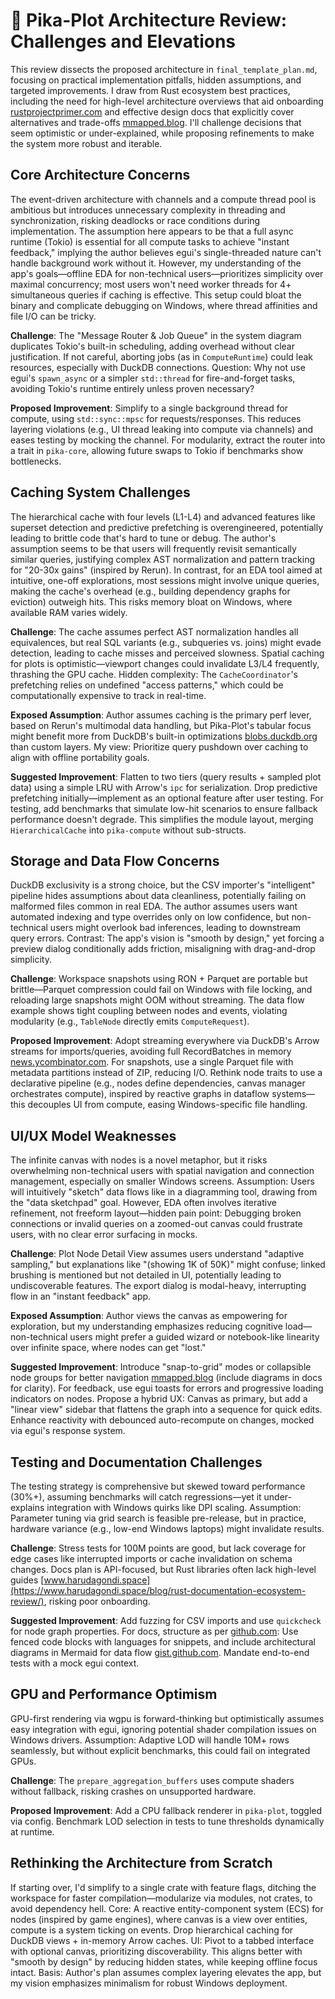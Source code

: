 # 🧠 Pika-Plot Architecture Review: Challenges and Elevations

This review dissects the proposed architecture in `final_template_plan.md`, focusing on practical implementation pitfalls, hidden assumptions, and targeted improvements. I draw from Rust ecosystem best practices, including the need for high-level architecture overviews that aid onboarding [rustprojectprimer.com](https://rustprojectprimer.com/documentation/architecture.html) and effective design docs that explicitly cover alternatives and trade-offs [mmapped.blog](https://mmapped.blog/posts/31-effective-design-docs). I'll challenge decisions that seem optimistic or under-explained, while proposing refinements to make the system more robust and iterable.

## Core Architecture Concerns

The event-driven architecture with channels and a compute thread pool is ambitious but introduces unnecessary complexity in threading and synchronization, risking deadlocks or race conditions during implementation. The assumption here appears to be that a full async runtime (Tokio) is essential for all compute tasks to achieve "instant feedback," implying the author believes egui's single-threaded nature can't handle background work without it. However, my understanding of the app's goals—offline EDA for non-technical users—prioritizes simplicity over maximal concurrency; most users won't need worker threads for 4+ simultaneous queries if caching is effective. This setup could bloat the binary and complicate debugging on Windows, where thread affinities and file I/O can be tricky.

**Challenge**: The "Message Router & Job Queue" in the system diagram duplicates Tokio's built-in scheduling, adding overhead without clear justification. If not careful, aborting jobs (as in `ComputeRuntime`) could leak resources, especially with DuckDB connections. Question: Why not use egui's `spawn_async` or a simpler `std::thread` for fire-and-forget tasks, avoiding Tokio's runtime entirely unless proven necessary?

**Proposed Improvement**: Simplify to a single background thread for compute, using `std::sync::mpsc` for requests/responses. This reduces layering violations (e.g., UI thread leaking into compute via channels) and eases testing by mocking the channel. For modularity, extract the router into a trait in `pika-core`, allowing future swaps to Tokio if benchmarks show bottlenecks.

## Caching System Challenges

The hierarchical cache with four levels (L1-L4) and advanced features like superset detection and predictive prefetching is overengineered, potentially leading to brittle code that's hard to tune or debug. The author's assumption seems to be that users will frequently revisit semantically similar queries, justifying complex AST normalization and pattern tracking for "20-30x gains" (inspired by Rerun). In contrast, for an EDA tool aimed at intuitive, one-off explorations, most sessions might involve unique queries, making the cache's overhead (e.g., building dependency graphs for eviction) outweigh hits. This risks memory bloat on Windows, where available RAM varies widely.

**Challenge**: The cache assumes perfect AST normalization handles all equivalences, but real SQL variants (e.g., subqueries vs. joins) might evade detection, leading to cache misses and perceived slowness. Spatial caching for plots is optimistic—viewport changes could invalidate L3/L4 frequently, thrashing the GPU cache. Hidden complexity: The `CacheCoordinator`'s prefetching relies on undefined "access patterns," which could be computationally expensive to track in real-time.

**Exposed Assumption**: Author assumes caching is the primary perf lever, based on Rerun's multimodal data handling, but Pika-Plot's tabular focus might benefit more from DuckDB's built-in optimizations [blobs.duckdb.org](https://blobs.duckdb.org/docs/duckdb-docs-0.9.2.pdf) than custom layers. My view: Prioritize query pushdown over caching to align with offline portability goals.

**Suggested Improvement**: Flatten to two tiers (query results + sampled plot data) using a simple LRU with Arrow's `ipc` for serialization. Drop predictive prefetching initially—implement as an optional feature after user testing. For testing, add benchmarks that simulate low-hit scenarios to ensure fallback performance doesn't degrade. This simplifies the module layout, merging `HierarchicalCache` into `pika-compute` without sub-structs.

## Storage and Data Flow Concerns

DuckDB exclusivity is a strong choice, but the CSV importer's "intelligent" pipeline hides assumptions about data cleanliness, potentially failing on malformed files common in real EDA. The author assumes users want automated indexing and type overrides only on low confidence, but non-technical users might overlook bad inferences, leading to downstream query errors. Contrast: The app's vision is "smooth by design," yet forcing a preview dialog conditionally adds friction, misaligning with drag-and-drop simplicity.

**Challenge**: Workspace snapshots using RON + Parquet are portable but brittle—Parquet compression could fail on Windows with file locking, and reloading large snapshots might OOM without streaming. The data flow example shows tight coupling between nodes and events, violating modularity (e.g., `TableNode` directly emits `ComputeRequest`).

**Proposed Improvement**: Adopt streaming everywhere via DuckDB's Arrow streams for imports/queries, avoiding full RecordBatches in memory [news.ycombinator.com](https://news.ycombinator.com/item?id=24531085). For snapshots, use a single Parquet file with metadata partitions instead of ZIP, reducing I/O. Rethink node traits to use a declarative pipeline (e.g., nodes define dependencies, canvas manager orchestrates compute), inspired by reactive graphs in dataflow systems—this decouples UI from compute, easing Windows-specific file handling.

## UI/UX Model Weaknesses

The infinite canvas with nodes is a novel metaphor, but it risks overwhelming non-technical users with spatial navigation and connection management, especially on smaller Windows screens. Assumption: Users will intuitively "sketch" data flows like in a diagramming tool, drawing from the "data sketchpad" goal. However, EDA often involves iterative refinement, not freeform layout—hidden pain point: Debugging broken connections or invalid queries on a zoomed-out canvas could frustrate users, with no clear error surfacing in mocks.

**Challenge**: Plot Node Detail View assumes users understand "adaptive sampling," but explanations like "(showing 1K of 50K)" might confuse; linked brushing is mentioned but not detailed in UI, potentially leading to undiscoverable features. The export dialog is modal-heavy, interrupting flow in an "instant feedback" app.

**Exposed Assumption**: Author views the canvas as empowering for exploration, but my understanding emphasizes reducing cognitive load—non-technical users might prefer a guided wizard or notebook-like linearity over infinite space, where nodes can get "lost."

**Suggested Improvement**: Introduce "snap-to-grid" modes or collapsible node groups for better navigation [mmapped.blog](https://mmapped.blog/posts/31-effective-design-docs) (include diagrams in docs for clarity). For feedback, use egui toasts for errors and progressive loading indicators on nodes. Propose a hybrid UX: Canvas as primary, but add a "linear view" sidebar that flattens the graph into a sequence for quick edits. Enhance reactivity with debounced auto-recompute on changes, mocked via egui's response system.

## Testing and Documentation Challenges

The testing strategy is comprehensive but skewed toward performance (30%+), assuming benchmarks will catch regressions—yet it under-explains integration with Windows quirks like DPI scaling. Assumption: Parameter tuning via grid search is feasible pre-release, but in practice, hardware variance (e.g., low-end Windows laptops) might invalidate results.

**Challenge**: Stress tests for 100M points are good, but lack coverage for edge cases like interrupted imports or cache invalidation on schema changes. Docs plan is API-focused, but Rust libraries often lack high-level guides [www.harudagondi.space](https://www.harudagondi.space/blog/rust-documentation-ecosystem-review/), risking poor onboarding.

**Suggested Improvement**: Add fuzzing for CSV imports and use `quickcheck` for node graph properties. For docs, structure as per [github.com](https://github.com/janosgyerik/writing-markdown-well): Use fenced code blocks with languages for snippets, and include architectural diagrams in Mermaid for data flow [gist.github.com](https://gist.github.com/priyankc/27eb786e50e41c32d332390a42e56cd1). Mandate end-to-end tests with a mock egui context.

## GPU and Performance Optimism

GPU-first rendering via wgpu is forward-thinking but optimistically assumes easy integration with egui, ignoring potential shader compilation issues on Windows drivers. Assumption: Adaptive LOD will handle 10M+ rows seamlessly, but without explicit benchmarks, this could fail on integrated GPUs.

**Challenge**: The `prepare_aggregation_buffers` uses compute shaders without fallback, risking crashes on unsupported hardware.

**Proposed Improvement**: Add a CPU fallback renderer in `pika-plot`, toggled via config. Benchmark LOD selection in tests to tune thresholds dynamically at runtime.

## Rethinking the Architecture from Scratch

If starting over, I'd simplify to a single crate with feature flags, ditching the workspace for faster compilation—modularize via modules, not crates, to avoid dependency hell. Core: A reactive entity-component system (ECS) for nodes (inspired by game engines), where canvas is a view over entities, compute is a system ticking on events. Drop hierarchical caching for DuckDB views + in-memory Arrow caches. UI: Pivot to a tabbed interface with optional canvas, prioritizing discoverability. This aligns better with "smooth by design" by reducing hidden states, while keeping offline focus intact. Basis: Author's plan assumes complex layering elevates the app, but my vision emphasizes minimalism for robust Windows deployment.